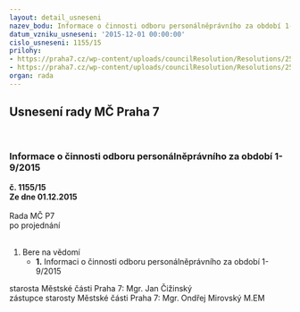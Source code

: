 ```yaml
---
layout: detail_usneseni
nazev_bodu: Informace o činnosti odboru personálněprávního za období 1-9/2015
datum_vzniku_usneseni: '2015-12-01 00:00:00'
cislo_usneseni: 1155/15
prilohy:
- https://praha7.cz/wp-content/uploads/councilResolution/Resolutions/25694/77-15-informace_1-9_2015.doc
- https://praha7.cz/wp-content/uploads/councilResolution/Resolutions/25694/77-15-D%c5%afvodov%c3%a1_zpr%c3%a1va-1317_p%c5%99._%c4%8d.1.doc
organ: rada
---
```

<div id="ucUsn_pList" class="usn">
	<span><h2>Usnesení rady MČ Praha 7 </h2>
<br></span><div class="standBody">
<span><h3>Informace o činnosti odboru personálněprávního za období 1-9/2015</h3></span><div class="center">
		<strong>č. 1155/15</strong><br>
	</div>
<div class="center">
		<strong>Ze dne 01.12.2015</strong><br><br>
	</div>Rada MČ P7<br> po projednání<br><br><ol><li>Bere na vědomí<ul><li>
<strong>1.</strong> Informaci o činnosti odboru personálněprávního za období 1-9/2015</li></ul>
</li></ol>starosta Městské části Praha 7: Mgr. Jan Čižinský<br>zástupce starosty Městské části Praha 7: Mgr. Ondřej Mirovský M.EM 
</div>
</div>